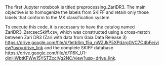 The first Jupyter notebook is titled preprocessing_ZariDR3. The main objective is to homogenize the labels from SKIFF and retain only those labels that conform to the MK classification system.

To execute this code, it is necessary to have the catalog named ZariDR3_2arcsecSkiff.csv, which was constructed using a cross-match between Zari DR3  (Zari with data from Gaia Data Release 3) https://drive.google.com/file/d/1etbSm_15a_nWZJkP5XPdzrgGVC7C4bFe/view?usp=drive_link and the complete SKIFF database https://drive.google.com/file/d/116K_U1-djnHWbtKFWw15YSTZcclVg2NC/view?usp=drive_link. 
